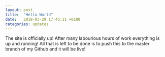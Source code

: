 ```yaml
---
layout: post
title:  "Hello World"
date:   2018-03-29 17:45:11 +0100
categories: updates
---
```

The site is officially up! After many labourious hours of work everything is up and running! All that is left 
to be done is to push this to the master branch of my Github and it will be live!
